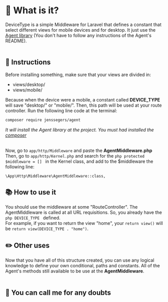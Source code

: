 # :iphone: What is it?
DeviceType is a simple Middleware for Laravel that defines a constant that select different views 
for mobile devices and for desktop. It just use the <a 
href="https://github.com/jenssegers/agent">Agent library</a> (You don't have to follow 
any instructions of the Agent's README).  <br><br>

## :page_with_curl: Instructions
Before installing something, make sure that your views are divided in:<br>
<ul>
    <li>views/desktop/</li>
    <li>views/mobile/</li>
</ul>

Because when the device were a mobile, a constant called <b>DEVICE_TYPE</b> will save
"desktop/" or "mobile/". Then, this path will be used at your route controller.
Run the following line code at the terminal:

```bash
composer require jenssegers/agent
```

<i>It will install the Agent library at the project. You must had installed the 
<a href="https://getcomposer.org/">composer</a></i>
<br>
<br>

Now, go to ```app/http/Middleware``` and paste the <b>AgentMiddleware.php</b><br>
Then, go to ``` app/http/Kernel.php ``` and search for the 
```php protected $middleware = [] ``` in the Kernel class, and add to the $middleware
the following line:

```
\App\Http\Middleware\AgentMiddleware::class,
```

## :books: How to use it
You should use the middleware at some "RouteController". The AgentMiddleware is 
called at all URL requisitions. So, you already have the ```php DEVICE_TYPE ``` 
defined.<br>
For example, if you want to return the view "home", your ```return view()``` will
be ``` return view(DEVICE_TYPE . "home") ```.<br>

## :pencil2: Other uses
Now that you have all of this structure created, you can use any logical knowledge to
define your own conditional, paths and constants. All of the Agent's methods still
available to be use at the <b>AgentMiddleware</b>.
<br>
<br>

## :space_invader: You can call me for any doubts 

